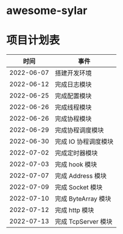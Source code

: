 # awesome-sylar

# 项目计划表

时间 | 事件
---|---
2022-06-07 | 搭建开发环境
2022-06-12 | 完成日志模块
2022-06-25 | 完成配置模块
2022-06-26 | 完成线程模块
2022-06-26 | 完成协程模块
2022-06-29 | 完成协程调度模块
2022-06-30 | 完成 IO 协程调度模块
2022-07-02 | 完成定时器模块
2022-07-03 | 完成 hook 模块
2022-07-07 | 完成 Address 模块
2022-07-09 | 完成 Socket 模块
2022-07-10 | 完成 ByteArray 模块
2022-07-12 | 完成 http 模块
2022-07-13 | 完成 TcpServer 模块
